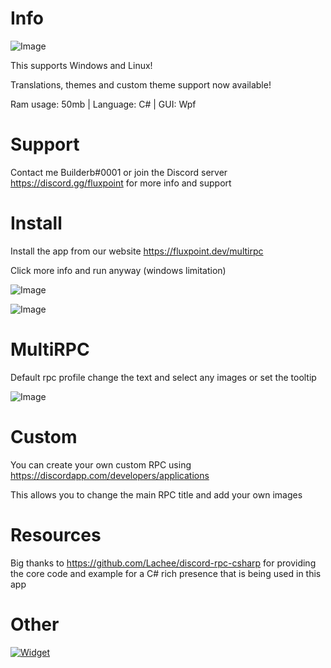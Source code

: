 # Info
![Image](https://img.fluxpoint.dev/258597428385546240.png)

This supports Windows and Linux!

Translations, themes and custom theme support now available!

Ram usage: 50mb | Language: C# | GUI: Wpf

# Support 

Contact me Builderb#0001 or join the Discord server https://discord.gg/fluxpoint for more info and support

# Install
Install the app from our website https://fluxpoint.dev/multirpc

Click more info and run anyway (windows limitation)

![Image](https://i.imgur.com/jV9jIte.png)

![Image](https://img.fluxpoint.dev/med/2531938422226944.png)

# MultiRPC

Default rpc profile change the text and select any images or set the tooltip

![Image](https://i.imgur.com/UpqlwSd.png)

# Custom

You can create your own custom RPC using https://discordapp.com/developers/applications

This allows you to change the main RPC title and add your own images

# Resources
Big thanks to https://github.com/Lachee/discord-rpc-csharp for providing the core code 
and example for a C# rich presence that is being used in this app

# Other
[![Widget](https://discordservices.net/bot/434556304661544960/widget.svg?v=2)](https://dbot.page/waifu)
